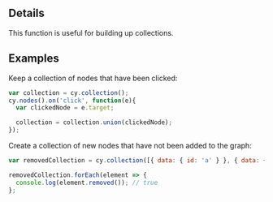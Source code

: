 ## Details

This function is useful for building up collections.

## Examples

Keep a collection of nodes that have been clicked:
```js
var collection = cy.collection();
cy.nodes().on('click', function(e){
  var clickedNode = e.target;

  collection = collection.union(clickedNode);
});
```

Create a collection of new nodes that have not been added to the graph:
```js
var removedCollection = cy.collection([{ data: { id: 'a' } }, { data: { id: 'b' } }], { removed: true });

removedCollection.forEach(element => {
  console.log(element.removed()); // true
};
```
